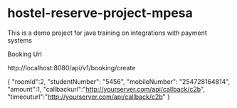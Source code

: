 # hostel-reserve-project-mpesa
This is a demo project for java training on integrations with payment systems

Booking Url

http://localhost:8080/api/v1/booking/create


{
  "roomId":2,
  "studentNumber": "5456",
  "mobileNumber": "254728164814",
  "amount":1,
  "callbackurl":"http://yourserver.com/api/callback/c2b",
  "timeouturl":"http://yourserver.com/api/callback/c2b"
}
